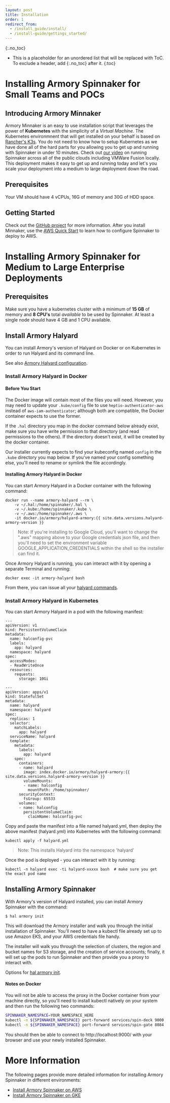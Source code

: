 ```yaml
---
layout: post
title: Installation
order: 1
redirect_from:
  - /install_guide/install/
  - /install-guide/gettings_started/
---
```

{:.no_toc}
* This is a placeholder for an unordered list that will be replaced with ToC. To exclude a header, add {:.no_toc} after it.
{:toc}

# Installing Armory Spinnaker for Small Teams and POCs 
## Introducing Armory Minnaker
Armory Minnaker is an easy to use installation script that leverages the power of **Kubernetes** with the simplicity of a _Virtual Machine_.  The Kubernetes environmnent that will get installed on your behalf is based on [Rancher's K3s](https://k3s.io/).  You do not need to know how to setup Kubernetes as we have done all of the hard parts for you allowing you to get up and running with Spinnaker in under 10 minutes.  Check out [our video](https://youtu.be/jg8vJEzcuAA) on running Spinnaker across all of the public clouds including VMWare Fusion locally.  This deployment makes it easy to get up and running today and let's you scale your deployment into a medium to large deployment down the road.

## Prerequisites 

Your VM should have 4 vCPUs, 16G of memory and 30G of HDD space.

## Getting Started

Check out the [GitHub project](https://github.com/armory/minnaker) for more information. After you install Minnaker, use the [AWS Quick Start](/spinnaker/Armory-Spinnaker-Quickstart-1) to learn how to configure Spinnaker to deploy to AWS.

# Installing Armory Spinnaker for Medium to Large Enterprise Deployments

## Prerequisites

Make sure you have a kubernetes cluster with a minimum of **15 GB** of memory and **8 CPU's** total _available_ to be used by Spinnaker. At least a single node should have 4 GB and 1 CPU available.

## Install Armory Halyard

You can install Armory's version of Halyard on Docker or on Kubernetes in order
to run Halyard and its command line.

See also [Armory Halyard configuration](/spinnaker-install-admin-guides/configure-halyard/).

### Install Armory Halyard in Docker

#### Before You Start

The Docker image will contain most of the files you will need.  However,
you may need to update your `.kube/config` file to use
`heptio-authenticator-aws` instead of `aws-iam-authenticator`; although
both are compatible, the Docker container expects to use the former.

If the `.hal` directory you map in the docker command below
already exist, make sure you have write permission to that directory
(and read permissions to the others).  If the directory doesn't exist,
it will be created by the docker container.

Our installer currently expects to find your kubeconfig named `config` in
the `.kube` directory you map below.  If you've named your config something
else, you'll need to rename or symlink the file accordingly.

#### Installing Armory Halyard in Docker

You can start Armory Halyard in a Docker container with the following command:

```
docker run --name armory-halyard --rm \
    -v ~/.hal:/home/spinnaker/.hal \
    -v ~/.kube:/home/spinnaker/.kube \
    -v ~/.aws:/home/spinnaker/.aws \
    -it docker.io/armory/halyard-armory:{{ site.data.versions.halyard-armory-version }}
```

> Note: If you're installing to Google Cloud, you'll want to change the
> ".aws" mapping above to your Google credentials json file, and then
> you'll need to set the environment variable GOOGLE_APPLICATION_CREDENTIALS
> within the shell so the installer can find it.

Once Armory Halyard is running, you can interact with it by opening a separate
Terminal and running:

```
docker exec -it armory-halyard bash
```

From there, you can issue all your [halyard commands](https://www.spinnaker.io/reference/halyard/).

### Install Armory Halyard in Kubernetes
You can start Armory Halyard in a pod with the following manifest:
```
---
apiVersion: v1
kind: PersistentVolumeClaim
metadata:
  name: halconfig-pvc
  labels:
    app: halyard
  namespace: halyard
spec:
  accessModes:
  - ReadWriteOnce
  resources:
    requests:
      storage: 10Gi

---
apiVersion: apps/v1
kind: StatefulSet
metadata:
  name: halyard
  namespace: halyard
spec:
  replicas: 1
  selector:
    matchLabels:
      app: halyard
  serviceName: halyard
  template:
    metadata:
      labels:
        app: halyard
    spec:
      containers:
      - name: halyard
        image: index.docker.io/armory/halyard-armory:{{ site.data.versions.halyard-armory-version }}
        volumeMounts:
        - name: halconfig
          mountPath: /home/spinnaker/
      securityContext:
        fsGroup: 65533
      volumes:
      - name: halconfig
        persistentVolumeClaim:
          claimName: halconfig-pvc
```

Copy and paste the manifest into a file named halyard.yml, then deploy the above manifest (halyard.yml) into Kubernetes with the following command:
```
kubectl apply -f halyard.yml
```
> Note: This installs Halyard into the namespace 'halyard'

Once the pod is deployed - you can interact with it by running:
```
kubectl -n halyard exec -ti halyard-xxxxx bash  # make sure you get the exact pod name
```

## Installing Armory Spinnaker

With Armory's version of Halyard installed, you can install Armory Spinnaker
with the command:

```
$ hal armory init
```

This will download the Armory installer and walk you through the initial
installation of Spinnaker.  You'll need to have a kubectl file already set
up to use Amazon EKS, and your AWS credentials file handy.

The installer will walk you through the selection of clusters, the region
and bucket names for S3 storage, and the creation of service accounts;
finally, it will set up the pods to run Spinnaker and then provide you a
proxy to interact with.

Options for [hal armory init](https://docs.armory.io/spinnaker/armory_halyard/#hal-armory-init).

#### Notes on Docker

You will not be able to access the proxy in the Docker container from your
machine directly, so you'll need to install kubectl natively on your system
and then run the following two commands:

```bash
SPINNAKER_NAMESPACE=YOUR_NAMESPACE_HERE
kubectl -n ${SPINNAKER_NAMESPACE} port-forward services/spin-deck 9000:9000 &
kubectl -n ${SPINNAKER_NAMESPACE} port-forward services/spin-gate 8084:8084 &
```

You should then be able to connect to http://localhost:9000/ with your
browser and use your newly installed Spinnaker.

# More Information

The following pages provide more detailed information for installing Armory Spinnaker in different environments:

* [Install Armory Spinnaker on AWS](/spinnaker-install-admin-guides/install-on-aws/)
* [Install Armory Spinnaker on GKE](/spinnaker-install-admin-guides/install-on-gke/)
